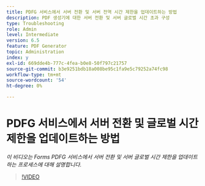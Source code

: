 ```yaml
---
title: PDFG 서비스에서 서버 전환 및 서버 전역 시간 제한을 업데이트하는 방법
description: PDF 생성기에 대한 서버 전환 및 서버 글로벌 시간 초과 구성
type: Troubleshooting
role: Admin
level: Intermediate
version: 6.5
feature: PDF Generator
topic: Administration
index: y
exl-id: 669dde4b-777c-4fea-b0e8-50f797c21757
source-git-commit: b3e9251bdb18a008be95c1fa9e5c79252a74fc98
workflow-type: tm+mt
source-wordcount: '54'
ht-degree: 0%

---
```


# PDFG 서비스에서 서버 전환 및 글로벌 시간 제한을 업데이트하는 방법

*이 비디오는 Forms PDFG 서비스에서 서버 전환 및 서버 글로벌 시간 제한을 업데이트하는 프로세스에 대해 설명합니다.*

>[!VIDEO](https://video.tv.adobe.com/v/335514?quality=12&learn=on)
